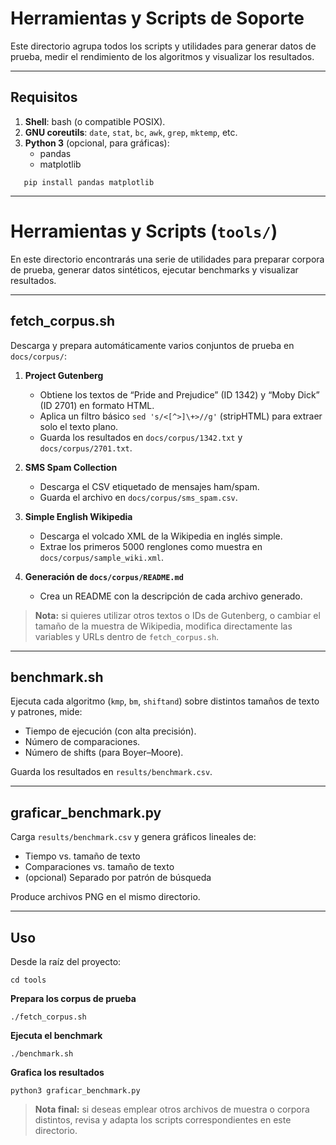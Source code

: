 # Herramientas y Scripts de Soporte

Este directorio agrupa todos los scripts y utilidades para generar datos de prueba, medir el rendimiento de los algoritmos y visualizar los resultados.

---

## Requisitos

1. **Shell**: bash (o compatible POSIX).  
2. **GNU coreutils**: `date`, `stat`, `bc`, `awk`, `grep`, `mktemp`, etc.  
3. **Python 3** (opcional, para gráficas):  
   - pandas  
   - matplotlib  
```
   pip install pandas matplotlib
```

---

# Herramientas y Scripts (`tools/`)

En este directorio encontrarás una serie de utilidades para preparar corpora de prueba, generar datos sintéticos, ejecutar benchmarks y visualizar resultados.

---

## fetch_corpus.sh

Descarga y prepara automáticamente varios conjuntos de prueba en `docs/corpus/`:

1. **Project Gutenberg**  
   - Obtiene los textos de “Pride and Prejudice” (ID 1342) y “Moby Dick” (ID 2701) en formato HTML.  
   - Aplica un filtro básico `sed 's/<[^>]\+>//g'` (stripHTML) para extraer solo el texto plano.  
   - Guarda los resultados en `docs/corpus/1342.txt` y `docs/corpus/2701.txt`.

2. **SMS Spam Collection**  
   - Descarga el CSV etiquetado de mensajes ham/spam.  
   - Guarda el archivo en `docs/corpus/sms_spam.csv`.

3. **Simple English Wikipedia**  
   - Descarga el volcado XML de la Wikipedia en inglés simple.  
   - Extrae los primeros 5000 renglones como muestra en `docs/corpus/sample_wiki.xml`.

4. **Generación de `docs/corpus/README.md`**  
   - Crea un README con la descripción de cada archivo generado.

> **Nota:** si quieres utilizar otros textos o IDs de Gutenberg, o cambiar el tamaño de la muestra de Wikipedia, modifica directamente las variables y URLs dentro de `fetch_corpus.sh`.

---

## benchmark.sh

Ejecuta cada algoritmo (`kmp`, `bm`, `shiftand`) sobre distintos tamaños de texto y patrones, mide:

- Tiempo de ejecución (con alta precisión).
- Número de comparaciones.
- Número de shifts (para Boyer–Moore).

Guarda los resultados en `results/benchmark.csv`.

---

## graficar_benchmark.py

Carga `results/benchmark.csv` y genera gráficos lineales de:

- Tiempo vs. tamaño de texto
- Comparaciones vs. tamaño de texto
- (opcional) Separado por patrón de búsqueda

Produce archivos PNG en el mismo directorio.

---

## Uso

Desde la raíz del proyecto:

```
cd tools
```
**Prepara los corpus de prueba**
```
./fetch_corpus.sh
```
**Ejecuta el benchmark**
```
./benchmark.sh
```
**Grafica los resultados**
```
python3 graficar_benchmark.py
```
> **Nota final:** si deseas emplear otros archivos de muestra o corpora distintos, revisa y adapta los scripts correspondientes en este directorio.
